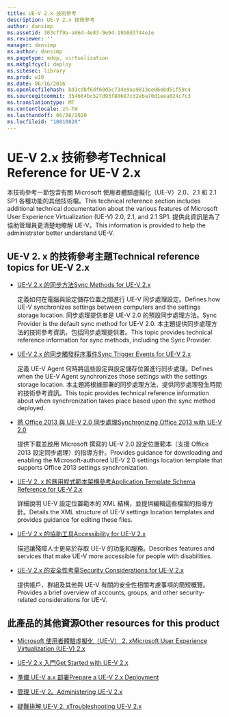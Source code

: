 ```yaml
---
title: UE-V 2.x 技術參考
description: UE-V 2.x 技術參考
author: dansimp
ms.assetid: 303cff9a-a96d-4e83-9e94-19b0d3744e1e
ms.reviewer: ''
manager: dansimp
ms.author: dansimp
ms.pagetype: mdop, virtualization
ms.mktglfcycl: deploy
ms.sitesec: library
ms.prod: w10
ms.date: 06/16/2016
ms.openlocfilehash: bd1cdbf6df60d5c734e9aa9813ee06ebd51f59c4
ms.sourcegitcommit: 354664bc527d93f80687cd2eba70d1eea024c7c3
ms.translationtype: MT
ms.contentlocale: zh-TW
ms.lasthandoff: 06/26/2020
ms.locfileid: "10810820"
---
```

# <span data-ttu-id="59044-103">UE-V 2.x 技術參考</span><span class="sxs-lookup"><span data-stu-id="59044-103">Technical Reference for UE-V 2.x</span></span>


<span data-ttu-id="59044-104">本技術參考一節包含有關 Microsoft 使用者體驗虛擬化（UE-V）2.0、2.1 和 2.1 SP1 各種功能的其他技術檔。</span><span class="sxs-lookup"><span data-stu-id="59044-104">This technical reference section includes additional technical documentation about the various features of Microsoft User Experience Virtualization (UE-V) 2.0, 2.1, and 2.1 SP1.</span></span> <span data-ttu-id="59044-105">提供此資訊是為了協助管理員更清楚地瞭解 UE-V。</span><span class="sxs-lookup"><span data-stu-id="59044-105">This information is provided to help the administrator better understand UE-V.</span></span>

## <span data-ttu-id="59044-106">UE-V 2. x 的技術參考主題</span><span class="sxs-lookup"><span data-stu-id="59044-106">Technical reference topics for UE-V 2.x</span></span>


-   [<span data-ttu-id="59044-107">UE-V 2.x 的同步方法</span><span class="sxs-lookup"><span data-stu-id="59044-107">Sync Methods for UE-V 2.x</span></span>](sync-methods-for-ue-v-2x-both-uevv2.md)

    <span data-ttu-id="59044-108">定義如何在電腦與設定儲存位置之間進行 UE-V 同步處理設定。</span><span class="sxs-lookup"><span data-stu-id="59044-108">Defines how UE-V synchronizes settings between computers and the settings storage location.</span></span> <span data-ttu-id="59044-109">同步處理提供者是 UE-V 2.0 的預設同步處理方法。</span><span class="sxs-lookup"><span data-stu-id="59044-109">Sync Provider is the default sync method for UE-V 2.0.</span></span> <span data-ttu-id="59044-110">本主題提供同步處理方法的技術參考資訊，包括同步處理提供者。</span><span class="sxs-lookup"><span data-stu-id="59044-110">This topic provides technical reference information for sync methods, including the Sync Provider.</span></span>

-   [<span data-ttu-id="59044-111">UE-V 2.x 的同步觸發程序事件</span><span class="sxs-lookup"><span data-stu-id="59044-111">Sync Trigger Events for UE-V 2.x</span></span>](sync-trigger-events-for-ue-v-2x-both-uevv2.md)

    <span data-ttu-id="59044-112">定義 UE-V Agent 何時將這些設定與設定儲存位置進行同步處理。</span><span class="sxs-lookup"><span data-stu-id="59044-112">Defines when the UE-V Agent synchronizes those settings with the settings storage location.</span></span> <span data-ttu-id="59044-113">本主題將根據部署的同步處理方法，提供同步處理發生時間的技術參考資訊。</span><span class="sxs-lookup"><span data-stu-id="59044-113">This topic provides technical reference information about when synchronization takes place based upon the sync method deployed.</span></span>

-   [<span data-ttu-id="59044-114">將 Office 2013 與 UE-V 2.0 同步處理</span><span class="sxs-lookup"><span data-stu-id="59044-114">Synchronizing Office 2013 with UE-V 2.0</span></span>](synchronizing-office-2013-with-ue-v-20-both-uevv2.md)

    <span data-ttu-id="59044-115">提供下載並啟用 Microsoft 撰寫的 UE-V 2.0 設定位置範本（支援 Office 2013 設定同步處理）的指導方針。</span><span class="sxs-lookup"><span data-stu-id="59044-115">Provides guidance for downloading and enabling the Microsoft-authored UE-V 2.0 settings location template that supports Office 2013 settings synchronization.</span></span>

-   [<span data-ttu-id="59044-116">UE-V 2. x 的應用程式範本架構參考</span><span class="sxs-lookup"><span data-stu-id="59044-116">Application Template Schema Reference for UE-V 2.x</span></span>](application-template-schema-reference-for-ue-v-2x-both-uevv2.md)

    <span data-ttu-id="59044-117">詳細說明 UE-V 設定位置範本的 XML 結構，並提供編輯這些檔案的指導方針。</span><span class="sxs-lookup"><span data-stu-id="59044-117">Details the XML structure of UE-V settings location templates and provides guidance for editing these files.</span></span>

-   [<span data-ttu-id="59044-118">UE-V 2.x 的協助工具</span><span class="sxs-lookup"><span data-stu-id="59044-118">Accessibility for UE-V 2.x</span></span>](accessibility-for-ue-v-2x-both-uevv2.md)

    <span data-ttu-id="59044-119">描述讓殘障人士更易於存取 UE-V 的功能和服務。</span><span class="sxs-lookup"><span data-stu-id="59044-119">Describes features and services that make UE-V more accessible for people with disabilities.</span></span>

-   [<span data-ttu-id="59044-120">UE-V 2.x 的安全性考量</span><span class="sxs-lookup"><span data-stu-id="59044-120">Security Considerations for UE-V 2.x</span></span>](security-considerations-for-ue-v-2x-both-uevv2.md)

    <span data-ttu-id="59044-121">提供帳戶、群組及其他與 UE-V 有關的安全性相關考慮事項的簡短概覽。</span><span class="sxs-lookup"><span data-stu-id="59044-121">Provides a brief overview of accounts, groups, and other security-related considerations for UE-V.</span></span>

## <span data-ttu-id="59044-122">此產品的其他資源</span><span class="sxs-lookup"><span data-stu-id="59044-122">Other resources for this product</span></span>


-   [<span data-ttu-id="59044-123">Microsoft 使用者體驗虛擬化（UE-V） 2. x</span><span class="sxs-lookup"><span data-stu-id="59044-123">Microsoft User Experience Virtualization (UE-V) 2.x</span></span>](index.md)

-   [<span data-ttu-id="59044-124">UE-V 2.x 入門</span><span class="sxs-lookup"><span data-stu-id="59044-124">Get Started with UE-V 2.x</span></span>](get-started-with-ue-v-2x-new-uevv2.md)

-   [<span data-ttu-id="59044-125">準備 UE-V a.x 部署</span><span class="sxs-lookup"><span data-stu-id="59044-125">Prepare a UE-V 2.x Deployment</span></span>](prepare-a-ue-v-2x-deployment-new-uevv2.md)

-   [<span data-ttu-id="59044-126">管理 UE-V 2。</span><span class="sxs-lookup"><span data-stu-id="59044-126">Administering UE-V 2.x</span></span>](administering-ue-v-2x-new-uevv2.md)

-   [<span data-ttu-id="59044-127">疑難排解 UE-V 2. x</span><span class="sxs-lookup"><span data-stu-id="59044-127">Troubleshooting UE-V 2.x</span></span>](troubleshooting-ue-v-2x-both-uevv2.md)






 

 






